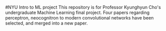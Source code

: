 #NYU Intro to ML project
This repository is for Professor Kyunghyun Cho's undergraduate Machine Learning final project.
Four papers regarding perceptron, neocognitron to modern convolutional networks have been selected,
and merged into a new paper.

